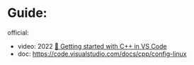 # Guide:
official:
- video: 2022 [🔴 Getting started with C++ in VS Code](https://youtu.be/dSGW-DLMnUc)
- doc: https://code.visualstudio.com/docs/cpp/config-linux
